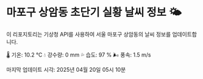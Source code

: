 
# 마포구 상암동 초단기 실황 날씨 정보 🌤️

이 리포지토리는 기상청 API를 사용하여 서울 마포구 상암동의 날씨 정보를 업데이트합니다. 

🌡️ 기온: 10.2 ℃
💧 강수량: 0 mm
💦 습도: 97 %
🌬️ 풍속: 1.5 m/s

마지막 업데이트 시각: 2025년 04월 20일 05시 10분    
